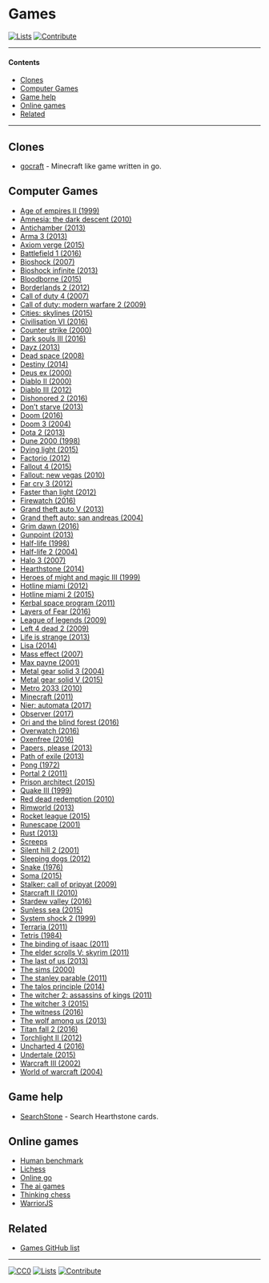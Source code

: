 # Games

[![Lists](https://img.shields.io/badge/-more%20lists-0a0a0a.svg?style=flat&colorA=0a0a0a)](https://github.com/learn-anything/curated-lists#readme)
[![Contribute](https://img.shields.io/badge/-contribute-0a0a0a.svg?style=flat&colorA=0a0a0a)](CONTRIBUTING.md#readme)

---

#### Contents

- [Clones](#clones)
- [Computer Games](#computer-games)
- [Game help](#game-help)
- [Online games](#online-games)
- [Related](#related)

---

## Clones

- [gocraft](https://github.com/icexin/gocraft) - Minecraft like game written in go.

## Computer Games

- [Age of empires II (1999)](https://www.wikiwand.com/en/Age_of_Empires_II)
- [Amnesia: the dark descent (2010)](https://www.wikiwand.com/en/Amnesia:_The_Dark_Descent)
- [Antichamber (2013)](https://www.wikiwand.com/en/Antichamber)
- [Arma 3 (2013)](https://www.wikiwand.com/en/ARMA_3)
- [Axiom verge (2015)](https://www.wikiwand.com/en/Axiom_Verge)
- [Battlefield 1 (2016)](https://www.wikiwand.com/en/Battlefield_1)
- [Bioshock (2007)](https://www.wikiwand.com/en/BioShock)
- [Bioshock infinite (2013)](https://www.wikiwand.com/en/BioShock_Infinite)
- [Bloodborne (2015)](https://www.wikiwand.com/en/Bloodborne)
- [Borderlands 2 (2012)](https://www.wikiwand.com/en/Borderlands_2)
- [Call of duty 4 (2007)](https://www.wikiwand.com/en/Call_of_Duty_4:_Modern_Warfare)
- [Call of duty: modern warfare 2 (2009)](https://www.wikiwand.com/en/Call_of_Duty:_Modern_Warfare_2)
- [Cities: skylines (2015)](https://www.wikiwand.com/en/Cities:_Skylines)
- [Civilisation VI (2016)](https://www.wikiwand.com/en/Civilization_VI)
- [Counter strike (2000)](https://my.mindnode.com/t17mZNVbgfHyPdT5UrokGrnZswvyjxzyizpfWnuC)
- [Dark souls III (2016)](https://www.wikiwand.com/en/Dark_Souls_III)
- [Dayz (2013)](<https://www.wikiwand.com/en/DayZ_(video_game)>)
- [Dead space (2008)](<https://www.wikiwand.com/en/Dead_Space_(2008_video_game)>)
- [Destiny (2014)](<https://www.wikiwand.com/en/Destiny_(video_game)>)
- [Deus ex (2000)](<https://www.wikiwand.com/en/Deus_Ex_(video_game)>)
- [Diablo II (2000)](https://www.wikiwand.com/en/Diablo_II)
- [Diablo III (2012)](https://www.wikiwand.com/en/Diablo_III)
- [Dishonored 2 (2016)](https://www.wikiwand.com/en/Dishonored_2)
- [Don’t starve (2013)](https://www.wikiwand.com/en/Don%27t_Starve)
- [Doom (2016)](<https://www.wikiwand.com/en/Doom_(2016_video_game)>)
- [Doom 3 (2004)](https://www.wikiwand.com/en/Doom_3)
- [Dota 2 (2013)](https://www.wikiwand.com/en/Dota_2)
- [Dune 2000 (1998)](https://www.wikiwand.com/en/Dune_2000)
- [Dying light (2015)](https://www.wikiwand.com/en/Dying_Light)
- [Factorio (2012)](https://www.wikiwand.com/en/Factorio)
- [Fallout 4 (2015)](https://www.wikiwand.com/en/Fallout_4)
- [Fallout: new vegas (2010)](https://www.wikiwand.com/en/Fallout:_New_Vegas)
- [Far cry 3 (2012)](https://www.wikiwand.com/en/Far_Cry_3)
- [Faster than light (2012)](https://www.wikiwand.com/en/Faster-than-light)
- [Firewatch (2016)](https://www.wikiwand.com/en/Firewatch)
- [Grand theft auto V (2013)](https://www.wikiwand.com/en/Grand_Theft_Auto_V)
- [Grand theft auto: san andreas (2004)](https://www.wikiwand.com/en/Grand_Theft_Auto:_San_Andreas)
- [Grim dawn (2016)](https://www.wikiwand.com/en/Grim_Dawn)
- [Gunpoint (2013)](<https://www.wikiwand.com/en/Gunpoint_(video_game)>)
- [Half-life (1998)](<https://www.wikiwand.com/en/Half-Life_(video_game)>)
- [Half-life 2 (2004)](https://www.wikiwand.com/en/Half-Life_2)
- [Halo 3 (2007)](https://www.wikiwand.com/en/Halo_3)
- [Hearthstone (2014)](<https://www.wikiwand.com/en/Hearthstone_(video_game)>)
- [Heroes of might and magic III (1999)](https://www.wikiwand.com/en/Heroes_of_Might_and_Magic_III)
- [Hotline miami (2012)](https://www.wikiwand.com/en/Hotline_Miami)
- [Hotline miami 2 (2015)](https://www.wikiwand.com/en/Hotline_Miami_2:_Wrong_Number)
- [Kerbal space program (2011)](https://www.wikiwand.com/en/Kerbal_Space_Program)
- [Layers of Fear (2016)](https://www.wikiwand.com/en/Layers_of_Fear)
- [League of legends (2009)](https://my.mindnode.com/m1jLqAvaGq6hPxynbbxLmwTjE3yNJQ1M1qoijpu5)
- [Left 4 dead 2 (2009)](https://www.wikiwand.com/en/Left_4_Dead_2)
- [Life is strange (2013)](https://www.wikiwand.com/en/Life_Is_Strange)
- [Lisa (2014)](<https://www.wikiwand.com/en/Lisa_(video_game)>)
- [Mass effect (2007)](https://www.wikiwand.com/en/Mass_Effect)
- [Max payne (2001)](https://www.wikiwand.com/en/Max_Payne)
- [Metal gear solid 3 (2004)](https://www.wikiwand.com/en/Metal_Gear_Solid_3:_Snake_Eater)
- [Metal gear solid V (2015)](https://www.wikiwand.com/en/Metal_Gear_Solid_V:_The_Phantom_Pain)
- [Metro 2033 (2010)](<https://www.wikiwand.com/en/Metro_2033_(video_game)>)
- [Minecraft (2011)](https://www.wikiwand.com/en/Minecraft)
- [Nier: automata (2017)](https://www.wikiwand.com/en/Nier:_Automata)
- [Observer (2017)](https://www.wikiwand.com/en/Observer_(video_game))
- [Ori and the blind forest (2016)](https://www.wikiwand.com/en/Ori_and_the_Blind_Forest)
- [Overwatch (2016)](<https://www.wikiwand.com/en/Overwatch_(video_game)>)
- [Oxenfree (2016)](https://www.wikiwand.com/en/Oxenfree)
- [Papers, please (2013)](https://www.wikiwand.com/en/Papers,_Please)
- [Path of exile (2013)](https://www.wikiwand.com/en/Path_of_Exile)
- [Pong (1972)](https://www.wikiwand.com/en/Pong)
- [Portal 2 (2011)](https://www.wikiwand.com/en/Portal_2)
- [Prison architect (2015)](https://www.wikiwand.com/en/Prison_Architect)
- [Quake III (1999)](https://www.wikiwand.com/en/Quake_III_Arena)
- [Red dead redemption (2010)](https://www.wikiwand.com/en/Red_Dead_Redemption)
- [Rimworld (2013)](https://www.wikiwand.com/en/RimWorld)
- [Rocket league (2015)](https://www.wikiwand.com/en/Rocket_League)
- [Runescape (2001)](https://www.wikiwand.com/en/RuneScape)
- [Rust (2013)](<https://www.wikiwand.com/en/Rust_(video_game)>)
- [Screeps](https://screeps.com/)
- [Silent hill 2 (2001)](https://www.wikiwand.com/en/Silent_Hill_2)
- [Sleeping dogs (2012)](<https://www.wikiwand.com/en/Sleeping_Dogs_(video_game)>)
- [Snake (1976)](https://www.wikiwand.com/en/Snake)
- [Soma (2015)](<https://www.wikiwand.com/en/Soma_(video_game)>)
- [Stalker: call of pripyat (2009)](https://www.wikiwand.com/en/S.T.A.L.K.E.R.:_Call_of_Pripyat)
- [Starcraft II (2010)](https://www.wikiwand.com/en/StarCraft_II:_Wings_of_Liberty)
- [Stardew valley (2016)](https://www.wikiwand.com/en/Stardew_Valley)
- [Sunless sea (2015)](https://www.wikiwand.com/en/Sunless_Sea)
- [System shock 2 (1999)](https://www.wikiwand.com/en/System_Shock_2)
- [Terraria (2011)](https://www.wikiwand.com/en/Terraria)
- [Tetris (1984)](https://www.wikiwand.com/en/Tetris)
- [The binding of isaac (2011)](<https://www.wikiwand.com/en/The_Binding_of_Isaac_(video_game)>)
- [The elder scrolls V: skyrim (2011)](https://www.wikiwand.com/en/The_Elder_Scrolls_V:_Skyrim)
- [The last of us (2013)](https://www.wikiwand.com/en/The_Last_of_Us)
- [The sims (2000)](https://www.wikiwand.com/en/The_Sims)
- [The stanley parable (2011)](https://www.wikiwand.com/en/The_Stanley_Parable)
- [The talos principle (2014)](https://www.wikiwand.com/en/The_Talos_Principle)
- [The witcher 2: assassins of kings (2011)](https://www.wikiwand.com/en/The_Witcher_2:_Assassins_of_Kings)
- [The witcher 3 (2015)](https://www.wikiwand.com/en/The_Witcher_3:_Wild_Hunt)
- [The witness (2016)](<https://www.wikiwand.com/en/The_Witness_(2016_video_game)>)
- [The wolf among us (2013)](https://www.wikiwand.com/en/The_Wolf_Among_Us)
- [Titan fall 2 (2016)](https://www.wikiwand.com/en/Titanfall_2)
- [Torchlight II (2012)](https://www.wikiwand.com/en/Torchlight_II)
- [Uncharted 4 (2016)](https://www.wikiwand.com/en/Uncharted_4:_A_Thief%27s_End)
- [Undertale (2015)](https://www.wikiwand.com/en/Undertale)
- [Warcraft III (2002)](https://www.wikiwand.com/en/Warcraft_III:_Reign_of_Chaos)
- [World of warcraft (2004)](https://www.wikiwand.com/en/World_of_Warcraft)

## Game help

- [SearchStone](https://searchstone.io/) - Search Hearthstone cards.

## Online games

- [Human benchmark](https://www.humanbenchmark.com/tests/memory)
- [Lichess](https://lichess.org/)
- [Online go](https://online-go.com/play)
- [The ai games](https://theaigames.com/)
- [Thinking chess](https://www.bewitched.com/chess/)
- [WarriorJS](https://warrior.js.org/)

## Related

- [Games GitHub list](https://github.com/leereilly/games#readme)

---

[![CC0](https://img.shields.io/badge/license-CC0-0a0a0a.svg?style=flat&colorA=0a0a0a)](https://creativecommons.org/publicdomain/zero/1.0/)
[![Lists](https://img.shields.io/badge/-more%20lists-0a0a0a.svg?style=flat&colorA=0a0a0a)](https://github.com/learn-anything/curated-lists#readme)
[![Contribute](https://img.shields.io/badge/-contribute-0a0a0a.svg?style=flat&colorA=0a0a0a)](CONTRIBUTING.md#readme)
